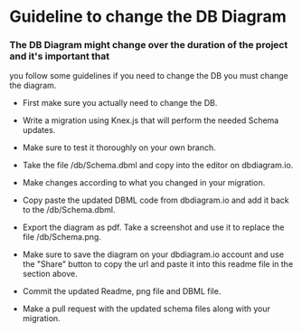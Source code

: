 # Guideline to change the DB Diagram

### The DB Diagram might change over the duration of the project and it's important that 
you follow some guidelines if you need to change the DB you must change the diagram.

- First make sure you actually need to change the DB. 

- Write a migration using Knex.js that will perform the needed Schema updates. 

- Make sure to test it thoroughly on your own branch.

- Take the file /db/Schema.dbml and copy into the editor on dbdiagram.io. 

- Make changes according to what you changed in your migration.

- Copy paste the updated DBML code from dbdiagram.io and add it back to the /db/Schema.dbml.

- Export the diagram as pdf. Take a screenshot and use it to replace the file /db/Schema.png.

- Make sure to save the diagram on your dbdiagram.io account and use the "Share" button to copy the url and paste it into this readme file in the section above.

- Commit the updated Readme, png file and DBML file.

- Make a pull request with the updated schema files along with your migration.
